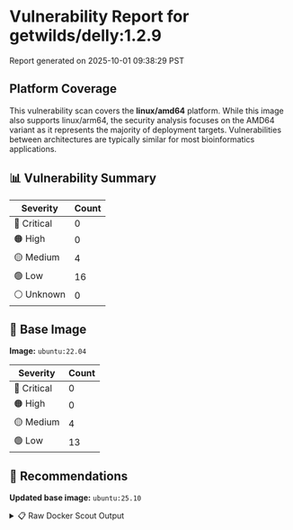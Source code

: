 # Vulnerability Report for getwilds/delly:1.2.9

Report generated on 2025-10-01 09:38:29 PST

## Platform Coverage

This vulnerability scan covers the **linux/amd64** platform. While this image also supports linux/arm64, the security analysis focuses on the AMD64 variant as it represents the majority of deployment targets. Vulnerabilities between architectures are typically similar for most bioinformatics applications.

## 📊 Vulnerability Summary

| Severity | Count |
|----------|-------|
| 🔴 Critical | 0 |
| 🟠 High | 0 |
| 🟡 Medium | 4 |
| 🟢 Low | 16 |
| ⚪ Unknown | 0 |

## 🐳 Base Image

**Image:** `ubuntu:22.04`

| Severity | Count |
|----------|-------|
| 🔴 Critical | 0 |
| 🟠 High | 0 |
| 🟡 Medium | 4 |
| 🟢 Low | 13 |

## 🔄 Recommendations

**Updated base image:** `ubuntu:25.10`

<details>
<summary>📋 Raw Docker Scout Output</summary>

```text
Target             │  getwilds/delly:1.2.9  │    0C     0H     4M    16L   
    digest           │  ed545c79d49b                  │                              
  Base image         │  ubuntu:22.04                  │    0C     0H     4M    13L   
  Updated base image │  ubuntu:25.10                  │    0C     0H     0M     0L   
                     │                                │                  -4    -13   

What's next:
    View vulnerabilities → docker scout cves getwilds/delly:1.2.9
    View base image update recommendations → docker scout recommendations getwilds/delly:1.2.9
    Include policy results in your quickview by supplying an organization → docker scout quickview getwilds/delly:1.2.9 --org <organization>
```
</details>
